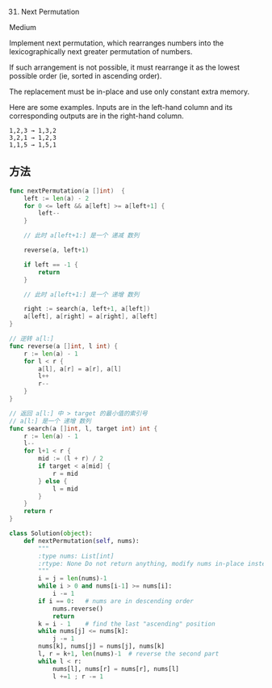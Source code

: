 31. Next Permutation


Medium


Implement next permutation, which rearranges numbers into the lexicographically next greater permutation of numbers.

If such arrangement is not possible, it must rearrange it as the lowest possible order (ie, sorted in ascending order).

The replacement must be in-place and use only constant extra memory.

Here are some examples. Inputs are in the left-hand column and its corresponding outputs are in the right-hand column.

```
1,2,3 → 1,3,2
3,2,1 → 1,2,3
1,1,5 → 1,5,1
```

## 方法

```go
func nextPermutation(a []int)  {
    left := len(a) - 2
	for 0 <= left && a[left] >= a[left+1] {
		left--
	}

	// 此时 a[left+1:] 是一个 递减 数列

	reverse(a, left+1)

	if left == -1 {
		return
	}

	// 此时 a[left+1:] 是一个 递增 数列

	right := search(a, left+1, a[left])
	a[left], a[right] = a[right], a[left]
}

// 逆转 a[l:]
func reverse(a []int, l int) {
	r := len(a) - 1
	for l < r {
		a[l], a[r] = a[r], a[l]
		l++
		r--
	}
}

// 返回 a[l:] 中 > target 的最小值的索引号
// a[l:] 是一个 递增 数列
func search(a []int, l, target int) int {
	r := len(a) - 1
	l--
	for l+1 < r {
		mid := (l + r) / 2
		if target < a[mid] {
			r = mid
		} else {
			l = mid
		}
	}
	return r
}

```


```python
class Solution(object):
    def nextPermutation(self, nums):
        """
        :type nums: List[int]
        :rtype: None Do not return anything, modify nums in-place instead.
        """
        i = j = len(nums)-1
        while i > 0 and nums[i-1] >= nums[i]:
            i -= 1
        if i == 0:   # nums are in descending order
            nums.reverse()
            return 
        k = i - 1    # find the last "ascending" position
        while nums[j] <= nums[k]:
            j -= 1
        nums[k], nums[j] = nums[j], nums[k]  
        l, r = k+1, len(nums)-1  # reverse the second part
        while l < r:
            nums[l], nums[r] = nums[r], nums[l]
            l +=1 ; r -= 1
```